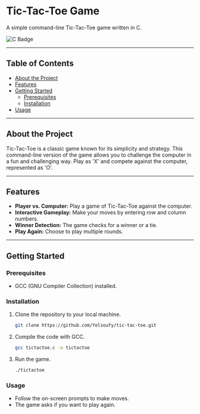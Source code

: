# Tic-Tac-Toe Game

A simple command-line Tic-Tac-Toe game written in C.

![C Badge](https://img.shields.io/badge/c-%2300599C.svg?style=for-the-badge&logo=c&logoColor=white)

---

## Table of Contents

- [About the Project](#about-the-project)
- [Features](#features)
- [Getting Started](#getting-started)
  - [Prerequisites](#prerequisites)
  - [Installation](#installation)
- [Usage](#usage)

---

## About the Project

Tic-Tac-Toe is a classic game known for its simplicity and strategy. This command-line version of the game allows you to challenge the computer in a fun and challenging way. Play as 'X' and compete against the computer, represented as 'O'.

---

## Features

- **Player vs. Computer:** Play a game of Tic-Tac-Toe against the computer.
- **Interactive Gameplay:** Make your moves by entering row and column numbers.
- **Winner Detection:** The game checks for a winner or a tie.
- **Play Again:** Choose to play multiple rounds.

---

## Getting Started

### Prerequisites

- GCC (GNU Compiler Collection) installed.

### Installation

1. Clone the repository to your local machine.

   ```bash
   git clone https://github.com/Yelsoufy/tic-tac-toe.git

2. Compile the code with GCC.
   ```bash
   gcc tictactoe.c -o tictactoe

3. Run the game.
   ```bash
   ./tictactoe

### Usage

- Follow the on-screen prompts to make moves.
- The game asks if you want to play again.

